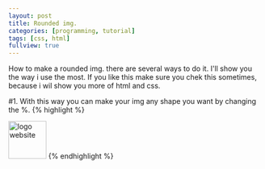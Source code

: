 ```yaml
---
layout: post
title: Rounded img.
categories: [programming, tutorial]
tags: [css, html]
fullview: true
---
```


How to make a rounded img. there are several ways to do it. I'll show you the way i use the most. If you like this make sure you chek this sometimes, 
because i wil show you more of html and css.

#1. With this way you can make your img any shape you want by changing the %.
{% highlight %}
<body>
 <style>
  
  img.circular--square{
            border-top-left-radius: 50% 50%;
            border-top-right-radius: 50% 50%;
            border-bottom-right-radius: 50% 50%;
            border-bottom-left-radius: 50% 50%;
            }
 
  </style>
    <img src="css-tutorial" alt="logo website" class="circular--square" style="width:75px">
  </body>
{% endhighlight %}
